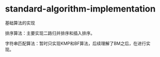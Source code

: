 # standard-algorithm-implementation
基础算法的实现

排序算法：主要实现二路归并排序和插入排序。

字符串匹配算法：暂时只实现KMP和BF算法，后续理解了BM之后，在进行实现。
